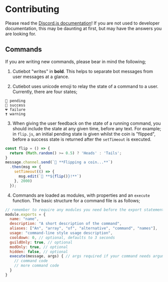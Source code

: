 # Contributing

Please read the [Discord.js documentation](https://discord.js.org)! If you are not used to developer documentation, this may be daunting at first, but may have the answers you are looking for.

## Commands

If you are writing new commands, please bear in mind the following;

1. Cutiebot "writes" in **bold**. This helps to separate bot messages from user messages at a glance.

2. Cutiebot uses unicode emoji to relay the state of a command to a user. Currently, there are four states;

  ```
  💞 pending
  💖 success
  💔 failure
  ❣️ warning
  ```

3. When giving the user feedback on the state of a running command, you should include the state at any given time, before any text. For example; in `flip.js`, an initial pending state is given whilst the coin is "flipped", before a success state is returned after the `setTimeout` is executed.

```js
const flip = () => {
  return (Math.random() >= 0.5) ? 'Heads' : 'Tails';
}
message.channel.send(`💞 **Flipping a coin...**`)
  .then(msg => {
    setTimeout(() => {
      msg.edit(`💖 **${flip()}!**`)
    }, 2000)
  });
```

4. Commands are loaded as modules, with properties and an `execute` function. The basic structure for a command file is as follows;

```js
// remember to require any modules you need before the export statement
module.exports = {
  name: "name",
  description: "A short description of the command",
  aliases: ["An", "array", "of", "alternative", "command", "names"],
  usage: "command-line style usage description",
  cooldown: 0, // optional, defaults to 3 seconds
  guildOnly: true, // optional
  modOnly: true, // optional
  hidden: false, // optional
  execute(message, args) { // args required if your command needs arguments
    // command code
    // more command code
  }
}
```
